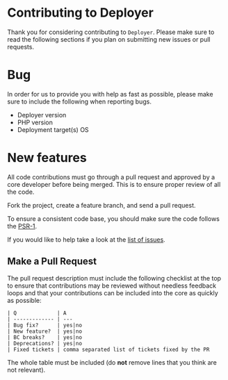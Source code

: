# Contributing to Deployer

Thank you for considering contributing to `Deployer`. Please make sure to read the following sections if you plan on submitting new issues or pull requests.

# Bug

In order for us to provide you with help as fast as possible, please make sure to include the following when reporting bugs.

* Deployer version
* PHP version
* Deployment target(s) OS

# New features

All code contributions must go through a pull request and approved by a core developer before being merged.
This is to ensure proper review of all the code.

Fork the project, create a feature branch, and send a pull request.

To ensure a consistent code base, you should make sure the code follows
the [PSR-1](https://github.com/php-fig/fig-standards/blob/master/accepted/PSR-1-basic-coding-standard.md).

If you would like to help take a look at the [list of issues](https://github.com/deployphp/deployer/issues).


## Make a Pull Request

The pull request description must include the following checklist at the top
to ensure that contributions may be reviewed without needless feedback
loops and that your contributions can be included into the core as quickly as
possible:

```
| Q             | A
| ------------- | ---
| Bug fix?      | yes|no
| New feature?  | yes|no
| BC breaks?    | yes|no
| Deprecations? | yes|no
| Fixed tickets | comma separated list of tickets fixed by the PR
```

The whole table must be included (do **not** remove lines that you think are
not relevant).
